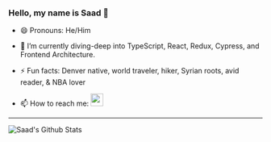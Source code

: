 ### Hello, my name is Saad 👋

- 😄 Pronouns: He/Him

- 🌱 I’m currently diving-deep into TypeScript, React, Redux, Cypress, and Frontend Architecture.

- ⚡ Fun facts: Denver native, world traveler, hiker, Syrian roots, avid reader, & NBA lover

- 📫 How to reach me: <a href="https://www.linkedin.com/in/saad-baradan/
" target="_blank"><img src="https://user-images.githubusercontent.com/42000931/182629162-7489facf-fc23-4baf-935f-95ddc09aa011.png" width="25" height="25"></a>
---------------
        
![Saad's Github Stats](https://github-readme-stats.vercel.app/api?username=saadricklamar&show_icons=true&theme=tokyonight)
